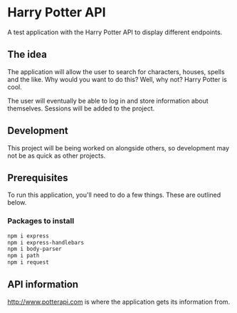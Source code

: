 # Harry Potter API

A test application with the Harry Potter API to display different endpoints. 

## The idea

The application will allow the user to search for characters, houses, spells and the like. Why would you want to do this? Well, why not? Harry Potter is cool. 

The user will eventually be able to log in and store information about themselves. Sessions will be added to the project.

## Development

This project will be being worked on alongside others, so development may not be as quick as other projects. 

## Prerequisites

To run this application, you'll need to do a few things. These are outlined below.

### Packages to install

```bash
npm i express
npm i express-handlebars
npm i body-parser
npm i path
npm i request
```

## API information

<http://www.potterapi.com> is where the application gets its information from.